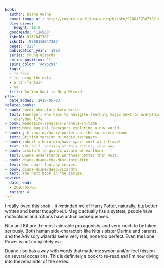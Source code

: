 ```yaml
---
book:
  author: Diane Duane
  cover_image_url: http://covers.openlibrary.org/b/isbn/9780152047382-L.jpg
  dimensions:
    height: 18.0
  goodreads: '116563'
  isbn10: 0152047387
  isbn13: '9780152047382'
  pages: '323'
  publication_year: '1983'
  series: Young Wizards
  series_position: '1'
  spine_color: '#c9b291'
  tags:
  - fantasy
  - learning-the-arts
  - urban-fantasy
  - ya
  title: So You Want to Be a Wizard
plan:
  date_added: '2016-05-03'
related_books:
- book: nnedi-okorafor/akata-witch
  text: Teenagers who have to navigate learning magic next to everything else in their
    everyday life.
- book: madeleine-lengle/a-wrinkle-in-time
  text: More magical teenagers exploring a new world.
- book: j-k-rowling/harry-potter-and-the-sorcerers-stone
  text: British version of magic teenagers.
- book: robert-a-heinlein/have-space-suit-will-travel
  text: The scifi version of this series, in a way.
- book: ursula-k-le-guin/a-wizard-of-earthsea
  text: Duane understands Earthsea better than most.
- book: diane-duane/the-door-into-fire
  text: Her adult fantasy series.
- book: diane-duane/deep-wizardry
  text: The next book in the series.
review:
  date_read:
  - 2016-05-05
  rating: 4
---
```


I really loved this book - it reminded me of Harry Potter, naturally, but better written and better thought-out. Magic
actually has a system, people have motivations and actions have actual consequences.

Nita and Kit are the most adorable protagonists, and very much to be taken seriously. Both human side-characters like
Nita's sister Dairine and parents, and the Advisory wizards seem very real, none too perfect. Even the Lone Power is not
completely evil.

Duane also has a way with words that made me swoon and/or feel frission on several occasions. This is definitely a book
to re-read and I'm now diving into the remainder of the series.
